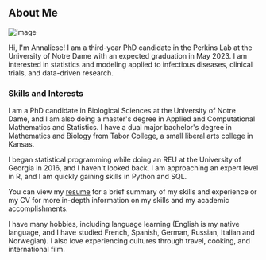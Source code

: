 


## About Me

![image](https://user-images.githubusercontent.com/70236276/91318081-d8609c00-e788-11ea-8316-acc7c734cbfe.png)

Hi, I'm Annaliese! I am a third-year PhD candidate in the Perkins Lab at the University of Notre Dame with an expected graduation in May 2023. I am interested in statistics and modeling applied to infectious diseases, clinical trials, and data-driven research.

### Skills and Interests

I am a PhD candidate in Biological Sciences at the University of Notre Dame, and I am also doing a master's degree in Applied and Computational Mathematics and Statistics. I have a dual major bachelor's degree in Mathematics and Biology from Tabor College, a small liberal arts college in Kansas. 

I began statistical programming while doing an REU at the University of Georgia in 2016, and I haven't looked back. I am approaching an expert level in R, and I am quickly gaining skills in Python and SQL.

You can view my <a href="Wieler_Annaliese_Resume.docx" class="image fit">resume</a> for a brief summary of my skills and experience or my CV for more in-depth information on my skills and my academic accomplishments.

I have many hobbies, including language learning (English is my native language, and I have studied French, Spanish, German, Russian, Italian and Norwegian). I also love experiencing cultures through travel, cooking, and international film.
